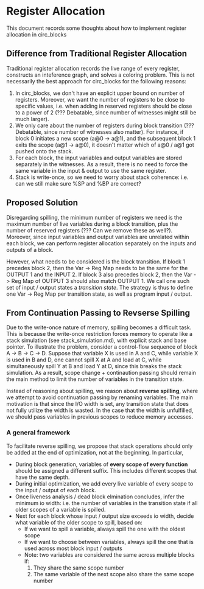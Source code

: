 # Register Allocation

This document records some thoughts about how to implement register allocation in circ_blocks

## Difference from Traditional Register Allocation

Traditional register allocation records the live range of every register, constructs an inteference graph, and solves a coloring problem. This is not necessarily the best approach for circ_blocks for the following reasons:

1. In circ_blocks, we don't have an explicit upper bound on number of registers. Moreover, we want the number of registers to be close to specific values, i.e. when adding in reserved registers should be close to a power of 2 (??? Debatable, since number of witnesses might still be much larger).
2. We only care about the number of registers during block transition (??? Debatable, since number of witnesses also matter). For instance, if block 0 initiates a new scope (a@0 -> a@1), and the subsequent block 1 exits the scope (a@1 -> a@0), it doesn't matter which of a@0 / a@1 got pushed onto the stack.
3. For each block, the input variables and output variables are stored separately in the witnesses. As a result, there is no need to force the same variable in the input & output to use the same register.
4. Stack is write-once, so we need to worry about stack coherence: i.e. can we still make sure %SP and %BP are correct?

## Proposed Solution

Disregarding spilling, the minimum number of registers we need is the maximum number of live variables during a block transition, plus the number of reserved registers (??? Can we remove these as well?). Moreover, since input variables and output variables are unrelated within each block, we can perform register allocation separately on the inputs and outputs of a block.

However, what needs to be considered is the block transition. If block 1 precedes block 2, then the Var -> Reg Map needs to be the same for the OUTPUT 1 and the INPUT 2. If block 3 also precedes block 2, then the Var -> Reg Map of OUTPUT 3 should also match OUTPUT 1. We call one such set of input / output states a _transition state_. The strategy is thus to define one Var -> Reg Map per transition state, as well as program input / output.

## From Continuation Passing to Revserse Spilling

Due to the write-once nature of memory, spilling becomes a difficult task. This is because the write-once restriction forces memory to operate like a stack simulation (see stack_simulation.md), with explicit stack and base pointer. To illustrate the problem, consider a control-flow sequence of block A -> B -> C -> D. Suppose that variable X is used in A and C, while variable X is used in B and D, one cannot spill X at A and load at C, while simultaneously spill Y at B and load Y at D, since this breaks the stack simulation. As a result, scope change + continaution passing should remain the main method to limit the number of variables in the transition state.

Instead of reasoning about spilling, we reason about **reverse spilling**, where we attempt to avoid continuation passing by renaming variables. The main motivation is that since the I/O width is set, any transition state that does not fully utilize the width is wasted. In the case that the width is unfulfilled, we should pass variables in previous scopes to reduce memory accesses.

### A general framework

To facilitate reverse spilling, we propose that stack operations should only be added at the end of optimization, not at the beginning. In particular,
* During block generation, variables of **every scope of every function** should be assigned a different suffix. This includes different scopes that have the same depth.
* During initial optimization, we add every live variable of every scope to the input / output of each block.
* Once liveness analysis / dead block elmination concludes, infer the minimum io width: i.e. the number of variables in the transition state if all older scopes of a variable is spilled.
* Next for each block whose input / output size exceeds io width, decide what variable of the older scope to spill, based on:
  * If we want to spill a variable, always spill the one with the oldest scope
  * If we want to choose between variables, always spill the one that is used across most block input / outputs
  * Note: two variables are considered the same across multiple blocks if:
    1. They share the same scope number
    2. The same variable of the next scope also share the same scope number
